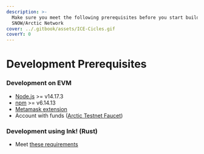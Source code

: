 ```yaml
---
description: >-
  Make sure you meet the following prerequisites before you start building on
  SNOW/Arctic Network
cover: ../.gitbook/assets/ICE-Cicles.gif
coverY: 0
---
```


# Development Prerequisites

### Development on EVM

* [Node.js](https://nodejs.org/en/) >= v14.17.3
* [npm](https://www.npmjs.com/) >= v6.14.13
* [Metamask extension ](https://metamask.io/)
* Account with funds ([Arctic Testnet Faucet](faucet/))

### Development using Ink! (Rust)

* Meet [these requirements](ink-smart-contracts/create-and-deploy-ink-smart-contract.md#installing-prerequisites)
